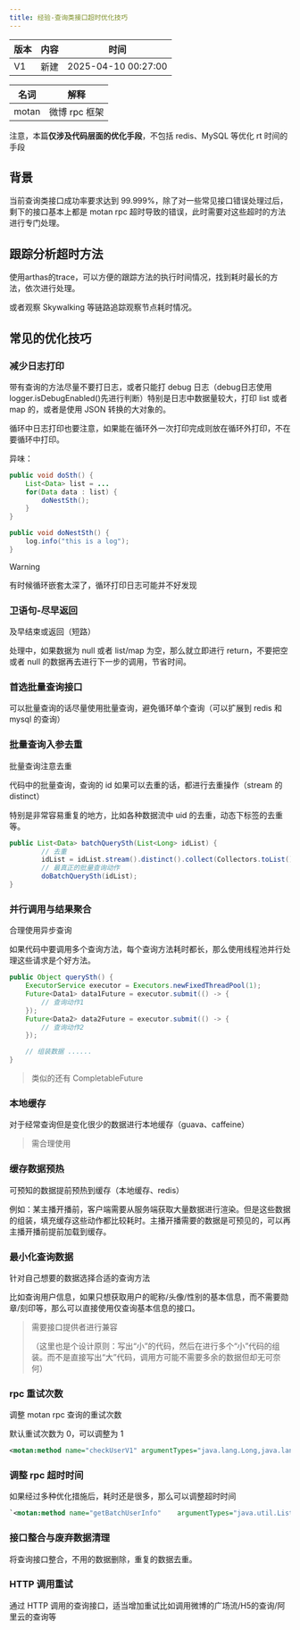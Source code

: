 ```yaml
---
title: 经验-查询类接口超时优化技巧
---
```


| 版本 | 内容 | 时间                |
| ---- | ---- | ------------------- |
| V1   | 新建 | 2025-04-10 00:27:00 |

| 名词  | 解释          |
| ----- | ------------- |
| motan | 微博 rpc 框架 |

注意，本篇**仅涉及代码层面的优化手段**，不包括 redis、MySQL 等优化 rt 时间的手段 

## 背景

当前查询类接口成功率要求达到 99.999%，除了对一些常见接口错误处理过后，剩下的接口基本上都是 motan rpc 超时导致的错误，此时需要对这些超时的方法进行专门处理。

## 跟踪分析超时方法

使用arthas的trace，可以方便的跟踪方法的执行时间情况，找到耗时最长的方法，依次进行处理。

或者观察 Skywalking 等链路追踪观察节点耗时情况。

## 常见的优化技巧

### 减少日志打印

带有查询的方法尽量不要打日志，或者只能打 debug 日志（debug日志使用logger.isDebugEnabled()先进行判断）特别是日志中数据量较大，打印 list 或者 map 的，或者是使用 JSON 转换的大对象的。

循环中日志打印也要注意，如果能在循环外一次打印完成则放在循环外打印，不在要循环中打印。

异味：

```java
public void doSth() {
	List<Data> list = ...
	for(Data data : list) {
		doNestSth();
	}
}

public void doNestSth() {
	log.info("this is a log");
}
```

> [!WARNING]
>
> 有时候循环嵌套太深了，循环打印日志可能并不好发现

### 卫语句-尽早返回

及早结束或返回（短路）

处理中，如果数据为 null 或者 list/map 为空，那么就立即进行 return，不要把空或者 null 的数据再去进行下一步的调用，节省时间。

### 首选批量查询接口

可以批量查询的话尽量使用批量查询，避免循环单个查询（可以扩展到 redis 和 mysql 的查询）

### 批量查询入参去重

批量查询注意去重

代码中的批量查询，查询的 id 如果可以去重的话，都进行去重操作（stream 的 distinct）

特别是非常容易重复的地方，比如各种数据流中 uid 的去重，动态下标签的去重等。

```java
public List<Data> batchQuerySth(List<Long> idList) {
        // 去重
        idList = idList.stream().distinct().collect(Collectors.toList());
        // 最真正的批量查询动作
        doBatchQuerySth(idList);
}
```

### 并行调用与结果聚合

合理使用异步查询

如果代码中要调用多个查询方法，每个查询方法耗时都长，那么使用线程池并行处理这些请求是个好方法。

```java
public Object querySth() {
    ExecutorService executor = Executors.newFixedThreadPool(1);
    Future<Data1> data1Future = executor.submit(() -> {
        // 查询动作1
    });
    Future<Data2> data2Future = executor.submit(() -> {
        // 查询动作2
    });

    // 组装数据 ......
}
```

> 类似的还有 CompletableFuture

### 本地缓存

对于经常查询但是变化很少的数据进行本地缓存（guava、caffeine）

> 需合理使用

### 缓存数据预热

可预知的数据提前预热到缓存（本地缓存、redis）

例如：某主播开播前，客户端需要从服务端获取大量数据进行渲染。但是这些数据的组装，填充缓存这些动作都比较耗时。主播开播需要的数据是可预见的，可以再主播开播前提前加载到缓存。

### 最小化查询数据

针对自己想要的数据选择合适的查询方法

比如查询用户信息，如果只想获取用户的昵称/头像/性别的基本信息，而不需要勋章/刻印等，那么可以直接使用仅查询基本信息的接口。

> 需要接口提供者进行兼容
>
> （这里也是个设计原则：写出“小”的代码，然后在进行多个“小”代码的组装。而不是直接写出“大”代码，调用方可能不需要多余的数据但却无可奈何）

### rpc 重试次数

调整 motan rpc 查询的重试次数

默认重试次数为 0，可以调整为 1

```xml
<motan:method name="checkUserV1" argumentTypes="java.lang.Long,java.lang.Boolean" retries="1"requestTimeout="500"/>
```

### 调整 rpc 超时时间

如果经过多种优化措施后，耗时还是很多，那么可以调整超时时间

```xml
`<motan:method name="getBatchUserInfo"    argumentTypes="java.util.List,com.weibo.zb.biz.commons.model.ThirdChannelType,java.lang.Boolean"      requestTimeout="5000"/>
```

### 接口整合与废弃数据清理

将查询接口整合，不用的数据删除，重复的数据去重。

### HTTP 调用重试

通过 HTTP 调用的查询接口，适当增加重试比如调用微博的广场流/H5的查询/阿里云的查询等
